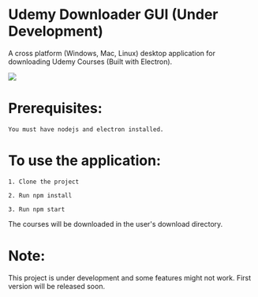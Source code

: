 # Udemy Downloader GUI (Under Development)
A cross platform (Windows, Mac, Linux) desktop application for downloading Udemy Courses (Built with Electron).

![](https://i.imgur.com/b1uxI5d.gif)

# Prerequisites:
```
You must have nodejs and electron installed.
```

# To use the application:
```
1. Clone the project
```
```
2. Run npm install 
```
```
3. Run npm start
```


The courses will be downloaded in the user's download directory.



# Note: 
This project is  under development and some features might not work. First version will be released soon.

 
